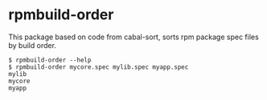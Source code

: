 # rpmbuild-order

This package based on code from cabal-sort, sorts rpm package spec files
by build order.

    $ rpmbuild-order --help
    $ rpmbuild-order mycore.spec mylib.spec myapp.spec
    mylib
    mycore
    myapp